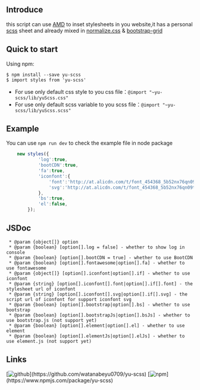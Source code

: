 ## Introduce
this script can use [AMD](https://stackoverflow.com/questions/16521471/relation-between-commonjs-amd-and-requirejs) to inset stylesheets in you website,it has a personal [scss](http://sass-lang.com/) sheet and already mixed in [normalize.css](http://necolas.github.io/normalize.css/) & [bootstrap-grid](https://github.com/Hilzu/bootstrap-grid)

## Quick to start
Using npm:
```shell
$ npm install --save yu-scss
$ import styles from 'yu-scss'
```
* For use only default css style to you css file：`@import "~yu-scss/lib/yuScss.css"`
* For use only default scss variable to you scss file：`@import "~yu-scss/lib/yuScss.scss"`

## Example
You can use `npm run dev` to check the example file in node package
```js
    new styles({
            'log':true,
            'bootCDN':true,
            'fa':true,
            'iconfont':{
                'font':'http://at.alicdn.com/t/font_454368_5b52nx76qn09t3xr.css',
                'svg':'http://at.alicdn.com/t/font_454368_5b52nx76qn09t3xr.js'
            },
            'bs':true,
            'el':false,
        });
```

## JSDoc
```jsdoc
 * @param {object[]} option
 * @param {boolean} [option[].log = false] - whether to show log in console
 * @param {boolean} [option[].bootCDN = true] - whether to use BootCDN
 * @param {boolean} [option[].fontawesome|option[].fa] - whether to use fontawesome
 * @param {object[]} [option[].iconfont|option[].if] - whether to use iconfont
 * @param {string} [option[].iconfont[].font|option[].if[].font] - the stylesheet url of iconfont
 * @param {string} [option[].iconfont[].svg|option[].if[].svg] - the script url of iconfont for support iconfont svg
 * @param {boolean} [option[].bootstrap|option[].bs] - whether to use bootstrap
 * @param {boolean} [option[].bootstrapJs|option[].bsJs] - whether to use bootstrap.js (not support yet)
 * @param {boolean} [option[].element|option[].el] - whether to use element
 * @param {boolean} [option[].elementJs|option[].elJs] - whether to use element.js (not support yet)
```

## Links
[![github](http://p0kpwl4c8.bkt.clouddn.com/icon/github_c.png!icon_sm "https://github.com/watanabeyu0709/yu-scss")](https://github.com/watanabeyu0709/yu-scss)
[![npm](http://p0kpwl4c8.bkt.clouddn.com/icon/npm_c.png!icon_sm "https://www.npmjs.com/package/yu-scss")](https://www.npmjs.com/package/yu-scss)
